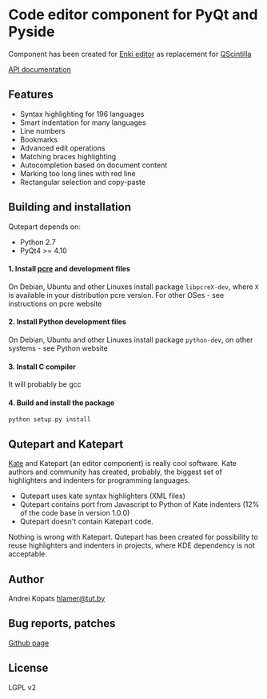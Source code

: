 # Code editor component for PyQt and Pyside

Component has been created for [Enki editor](http://enki-editor.org) as replacement for [QScintilla](http://www.riverbankcomputing.com/software/qscintilla/intro)

[API documentation](https://qutepart.readthedocs.org/en/latest/)

## Features
* Syntax highlighting for 196 languages
* Smart indentation for many languages
* Line numbers
* Bookmarks
* Advanced edit operations
* Matching braces highlighting
* Autocompletion based on document content
* Marking too long lines with red line
* Rectangular selection and copy-paste

## Building and installation
Qutepart depends on:

* Python 2.7
* PyQt4 >= 4.10


#### 1. Install [pcre](http://www.pcre.org/) and development files
On Debian, Ubuntu and other Linuxes install package ``libpcreX-dev``, where ``X`` is available in your distribution pcre version.
For other OSes - see instructions on pcre website

#### 2. Install Python development files
On Debian, Ubuntu and other Linuxes install package ``python-dev``, on other systems - see Python website

#### 3. Install C compiler
It will probably be gcc

#### 4. Build and install the package
``python setup.py install``

## Qutepart and Katepart
[Kate](http://kate-editor.org/) and Katepart (an editor component) is really cool software. Kate authors and community has created, probably, the biggest set of highlighters and indenters for programming languages.

* Qutepart uses kate syntax highlighters (XML files)
* Qutepart contains port from Javascript to Python of Kate indenters (12% of the code base in version 1.0.0)
* Qutepart doesn't contain Katepart code.

Nothing is wrong with Katepart. Qutepart has been created for possibility to reuse highlighters and indenters in projects, where KDE dependency is not acceptable.

## Author
Andrei Kopats
[hlamer@tut.by](mailto:hlamer@tut.by)

## Bug reports, patches
[Github page](https://github.com/hlamer/qutepart)

## License
LGPL v2
